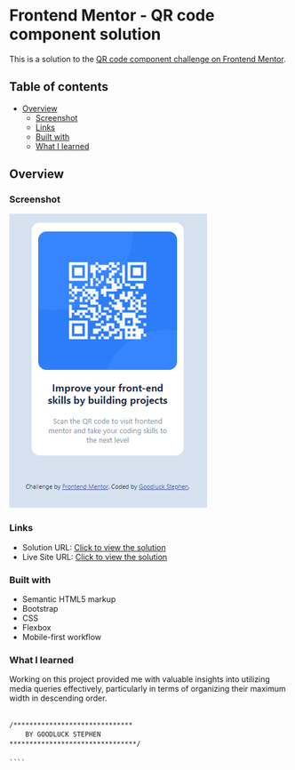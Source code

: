 # Frontend Mentor - QR code component solution

This is a solution to the [QR code component challenge on Frontend Mentor](https://goodluck1455.github.io/Frontend-Mentor-QR-code-component/). 

## Table of contents

- [Overview](#overview)
  - [Screenshot](#screenshot)
  - [Links](#links)
  - [Built with](#built-with)
  - [What I learned](#what-i-learned)
  


## Overview

### Screenshot

![](images/screenshot.png)



### Links

- Solution URL: [Click to view the solution](https://goodluck1455.github.io/Frontend-Mentor-QR-code-component/)
- Live Site URL: [Click to view the solution](https://goodluck1455.github.io/Frontend-Mentor-QR-code-component/)


### Built with

- Semantic HTML5 markup
- Bootstrap
- CSS 
- Flexbox
- Mobile-first workflow



### What I learned

Working on this project provided me with valuable insights into utilizing media queries effectively, particularly in terms of organizing their maximum width in descending order.


`````htm

/******************************
    BY GOODLUCK STEPHEN
********************************/

````

